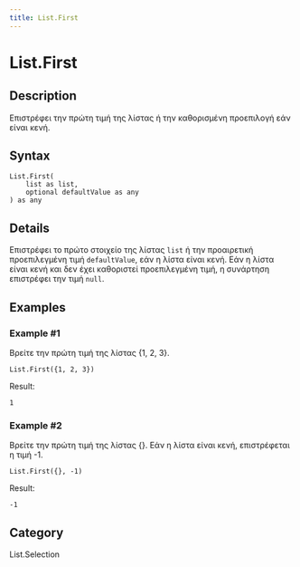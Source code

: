 ```yaml
---
title: List.First
---
```


# List.First


## Description

Επιστρέφει την πρώτη τιμή της λίστας ή την καθορισμένη προεπιλογή εάν είναι κενή.


## Syntax

```powerquery
List.First(
    list as list,
    optional defaultValue as any
) as any
```


## Details

Επιστρέφει το πρώτο στοιχείο της λίστας <code>list</code> ή την προαιρετική προεπιλεγμένη τιμή <code>defaultValue</code>, εάν η λίστα είναι κενή.    Εάν η λίστα είναι κενή και δεν έχει καθοριστεί προεπιλεγμένη τιμή, η συνάρτηση επιστρέφει την τιμή <code>null</code>.


## Examples

### Example #1 
Βρείτε την πρώτη τιμή της λίστας \{1, 2, 3}.
```powerquery
List.First({1, 2, 3})
```

Result: 
```powerquery
1
```


### Example #2 
Βρείτε την πρώτη τιμή της λίστας \{}. Εάν η λίστα είναι κενή, επιστρέφεται η τιμή -1.
```powerquery
List.First({}, -1)
```

Result: 
```powerquery
-1
```




## Category
List.Selection
